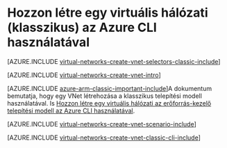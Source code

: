 <properties
   pageTitle="Azure CLI használatáról virtuális hálózat létrehozása |} Microsoft Azure"
   description="Megtudhatja, hogy miként hozhat létre virtuális hálózat Azure CLI használata ARM |} Erőforrás-kezelő."
   services="virtual-network"
   documentationCenter=""
   authors="jimdial"
   manager="carmonm"
   editor=""
   tags="azure-service-management"/>

<tags
   ms.service="virtual-network"
   ms.devlang="na"
   ms.topic="article"
   ms.tgt_pltfrm="na"
   ms.workload="infrastructure-services"
   ms.date="03/15/2016"
   ms.author="jdial"/>

# <a name="create-a-virtual-network-classic-by-using-the-azure-cli"></a>Hozzon létre egy virtuális hálózati (klasszikus) az Azure CLI használatával

[AZURE.INCLUDE [virtual-networks-create-vnet-selectors-classic-include](../../includes/virtual-networks-create-vnet-selectors-classic-include.md)]

[AZURE.INCLUDE [virtual-networks-create-vnet-intro](../../includes/virtual-networks-create-vnet-intro-include.md)]

[AZURE.INCLUDE [azure-arm-classic-important-include](../../includes/azure-arm-classic-important-include.md)]A dokumentum bemutatja, hogy egy VNet létrehozása a klasszikus telepítési modell használatával. Is [Hozzon létre egy virtuális hálózati az erőforrás-kezelő telepítési modell az Azure CLI használatával](virtual-networks-create-vnet-arm-cli.md).

[AZURE.INCLUDE [virtual-networks-create-vnet-scenario-include](../../includes/virtual-networks-create-vnet-scenario-include.md)]

[AZURE.INCLUDE [virtual-networks-create-vnet-classic-cli-include](../../includes/virtual-networks-create-vnet-classic-cli-include.md)]